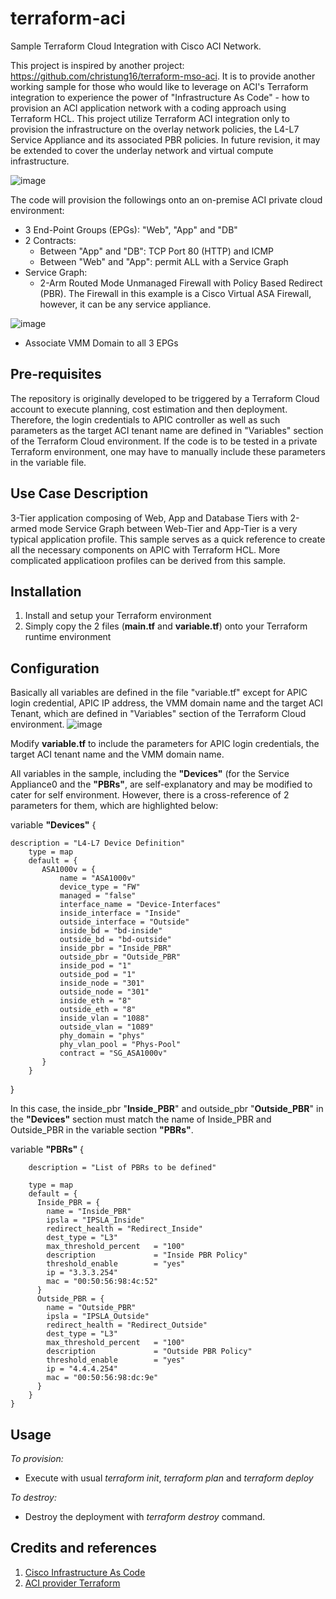 # terraform-aci

Sample Terraform Cloud Integration with Cisco ACI Network.

This project is inspired by another project: https://github.com/christung16/terraform-mso-aci. It is to provide another working sample for those who would like to leverage on ACI's Terraform integration to experience the power of "Infrastructure As Code" - how to provision an ACI application network with a coding approach using Terraform HCL. This project utilize Terraform ACI integration only to provision the infrastructure on the overlay network policies, the L4-L7 Service Appliance and its associated PBR policies. In future revision, it may be extended to cover the underlay network and virtual compute infrastructure. 

![image](https://user-images.githubusercontent.com/8743281/123520075-80b0fb00-d6e1-11eb-8ec5-909ccd8cfbcc.png)

The code will provision the followings onto an on-premise ACI private cloud environment:
* 3 End-Point Groups (EPGs): "Web", "App" and "DB"
* 2 Contracts:
  * Between "App" and "DB": TCP Port 80 (HTTP) and ICMP
  * Between "Web" and "App": permit ALL with a Service Graph
* Service Graph:
  * 2-Arm Routed Mode Unmanaged Firewall with Policy Based Redirect (PBR). The Firewall in this example is a Cisco Virtual ASA Firewall, however, it can be any service appliance.

![image](https://user-images.githubusercontent.com/8743281/123568965-10e16400-d7f8-11eb-9678-8d1c2fd02100.png)

* Associate VMM Domain to all 3 EPGs

## Pre-requisites

The repository is originally developed to be triggered by a Terraform Cloud account to execute planning, cost estimation and then deployment. Therefore, the login credentials to APIC controller as well as such parameters as the target ACI tenant name are defined in "Variables" section of the Terraform Cloud environment. If the code is to be tested in a private Terraform environment, one may have to manually include these parameters in the variable file.

## Use Case Description

3-Tier application composing of Web, App and Database Tiers with 2-armed mode Service Graph between Web-Tier and App-Tier is a very typical application profile. This sample serves as a quick reference to create all the necessary components on APIC with Terraform HCL. More complicated applicatioon profiles can be derived from this sample.

## Installation

1. Install and setup your Terraform environment 
2. Simply copy the 2 files (**main.tf** and **variable.tf**) onto your Terraform runtime environment 

## Configuration

Basically all variables are defined in the file "variable.tf" except for APIC login credential, APIC IP address, the VMM domain name and the target ACI Tenant, which are defined in "Variables" section of the Terraform Cloud environment.
![image](https://user-images.githubusercontent.com/8743281/123569650-505c8000-d7f9-11eb-95e0-52588e2f06ae.png)

Modify **variable.tf** to include the parameters for APIC login credentials, the target ACI tenant name and the VMM domain name.

All variables in the sample, including the **"Devices"** (for the Service Appliance0 and the **"PBRs"**, are self-explanatory and may be modified to cater for self environment. However, there is a cross-reference of 2 parameters for them, which are highlighted below:

variable **"Devices"** {
```
description = "L4-L7 Device Definition"
    type = map
    default = {
       ASA1000v = {
           name = "ASA1000v"
           device_type = "FW"
           managed = "false"
           interface_name = "Device-Interfaces"
           inside_interface = "Inside"
           outside_interface = "Outside"
           inside_bd = "bd-inside"
           outside_bd = "bd-outside"
           inside_pbr = "Inside_PBR"
           outside_pbr = "Outside_PBR"
           inside_pod = "1"
           outside_pod = "1"
           inside_node = "301"
           outside_node = "301"
           inside_eth = "8"
           outside_eth = "8"
           inside_vlan = "1088"
           outside_vlan = "1089"
           phy_domain = "phys"
           phy_vlan_pool = "Phys-Pool"
           contract = "SG_ASA1000v"
       }
    }
```
}

In this case, the inside_pbr "**Inside_PBR**" and outside_pbr "**Outside_PBR**" in the **"Devices"** section must match the name of Inside_PBR and Outside_PBR in the variable section **"PBRs"**.

variable **"PBRs"** {
```
    description = "List of PBRs to be defined"
    
    type = map
    default = {
      Inside_PBR = {
        name = "Inside_PBR"
        ipsla = "IPSLA_Inside"
        redirect_health = "Redirect_Inside"
        dest_type = "L3"
        max_threshold_percent   = "100"
        description             = "Inside PBR Policy"
        threshold_enable        = "yes"
        ip = "3.3.3.254"
        mac = "00:50:56:98:4c:52"
      }
      Outside_PBR = {
        name = "Outside_PBR"
        ipsla = "IPSLA_Outside"
        redirect_health = "Redirect_Outside"
        dest_type = "L3"
        max_threshold_percent   = "100"
        description             = "Outside PBR Policy"
        threshold_enable        = "yes"
        ip = "4.4.4.254"
        mac = "00:50:56:98:dc:9e"
      }
    }
}
```
## Usage

*To provision:*
 * Execute with usual *terraform init*, *terraform plan* and *terraform deploy*

*To destroy:*
 * Destroy the deployment with *terraform destroy* command.
 
## Credits and references

1. [Cisco Infrastructure As Code](https://developer.cisco.com/iac/)
2. [ACI provider Terraform](https://registry.terraform.io/providers/CiscoDevNet/aci/latest/docs)

